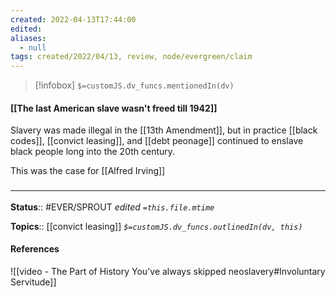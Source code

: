 ```yaml
---
created: 2022-04-13T17:44:00 
edited: 
aliases:
  - null
tags: created/2022/04/13, review, node/evergreen/claim
---
```

> [!infobox]
`$=customJS.dv_funcs.mentionedIn(dv)`

#### [[The last American slave wasn't freed till 1942]]

Slavery was made illegal in the [[13th Amendment]],
but in practice [[black codes]], [[convict leasing]], and [[debt peonage]] continued to enslave black people long into the 20th century.

This was the case for [[Alfred Irving]]

### <hr class="footnote"/>

**Status**:: #EVER/SPROUT
*edited `=this.file.mtime`*

**Topics**:: [[convict leasing]]
*`$=customJS.dv_funcs.outlinedIn(dv, this)`*

#### References

![[video - The Part of History You've always skipped neoslavery#Involuntary Servitude]]